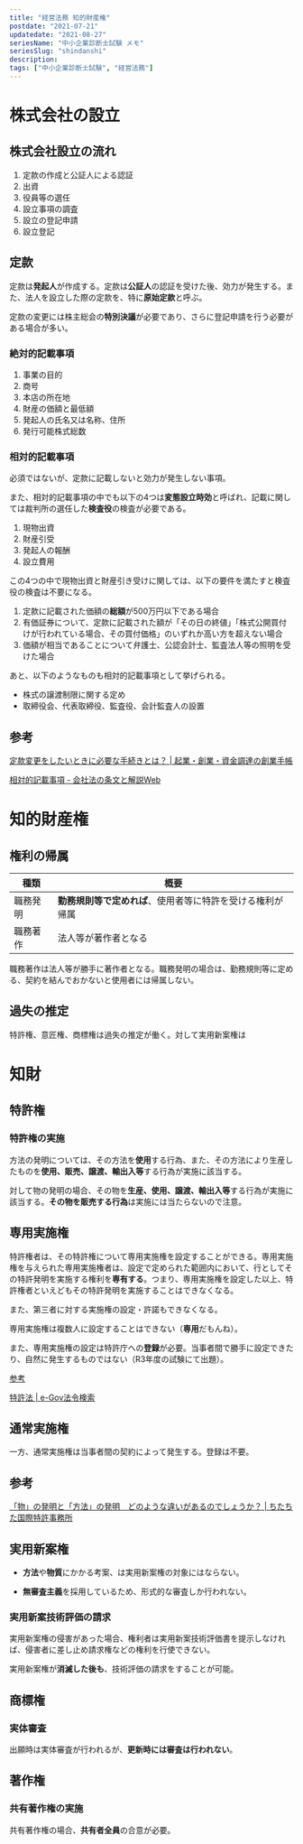 ```yaml
---
title: "経営法務 知的財産権"
postdate: "2021-07-21"
updatedate: "2021-08-27"
seriesName: "中小企業診断士試験 メモ"
seriesSlug: "shindanshi"
description: 
tags: ["中小企業診断士試験", "経営法務"]
---
```


# 株式会社の設立

## 株式会社設立の流れ

1. 定款の作成と公証人による認証
2. 出資
3. 役員等の選任
4. 設立事項の調査
5. 設立の登記申請
6. 設立登記

## 定款

定款は**発起人**が作成する。定款は**公証人**の認証を受けた後、効力が発生する。また、法人を設立した際の定款を、特に**原始定款**と呼ぶ。

定款の変更には株主総会の**特別決議**が必要であり、さらに登記申請を行う必要がある場合が多い。

### 絶対的記載事項

1. 事業の目的
2. 商号
3. 本店の所在地
4. 財産の価額と最低額
5. 発起人の氏名又は名称、住所
6. 発行可能株式総数

### 相対的記載事項

必須ではないが、定款に記載しないと効力が発生しない事項。

また、相対的記載事項の中でも以下の4つは**変態設立時効**と呼ばれ、記載に関しては裁判所の選任した**検査役**の検査が必要である。

1. 現物出資
2. 財産引受
3. 発起人の報酬
4. 設立費用

この4つの中で現物出資と財産引き受けに関しては、以下の要件を満たすと検査役の検査は不要になる。

1. 定款に記載された価額の**総額**が500万円以下である場合
2. 有価証券について、定款に記載された額が「その日の終値」「株式公開買付けが行われている場合、その買付価格」のいずれか高い方を超えない場合
3. 価額が相当であることについて弁護士、公認会計士、監査法人等の照明を受けた場合

あと、以下のようなものも相対的記載事項として挙げられる。

- 株式の譲渡制限に関する定め
- 取締役会、代表取締役、監査役、会計監査人の設置

## 参考

[定款変更をしたいときに必要な手続きとは？ | 起業・創業・資金調達の創業手帳](https://sogyotecho.jp/articles-of-incorporation/)

[相対的記載事項 - 会社法の条文と解説Web](http://home.lifeplan-japan.net/index.php?%E7%9B%B8%E5%AF%BE%E7%9A%84%E8%A8%98%E8%BC%89%E4%BA%8B%E9%A0%85)

# 知的財産権

## 権利の帰属

|種類|概要|
|------|-----|
|職務発明|**勤務規則等で定めれば**、使用者等に特許を受ける権利が帰属|
|職務著作|法人等が著作者となる|

職務著作は法人等が勝手に著作者となる。職務発明の場合は、勤務規則等に定める、契約を結んでおかないと使用者には帰属しない。

## 過失の推定

特許権、意匠権、商標権は過失の推定が働く。対して実用新案権は

# 知財

## 特許権

### 特許権の実施

方法の発明については、その方法を**使用**する行為、また、その方法により生産したものを**使用、販売、譲渡、輸出入等**する行為が実施に該当する。

対して物の発明の場合、その物を**生産、使用、譲渡、輸出入等**する行為が実施に該当する。**その物を販売する行為**は実施には当たらないので注意。

## 専用実施権

特許権者は、その特許権について専用実施権を設定することができる。専用実施権を与えられた専用実施権者は、設定で定められた範囲内において、行としてその特許発明を実施する権利を**専有する**。つまり、専用実施権を設定した以上、特許権者といえどもその特許発明を実施することはできなくなる。

また、第三者に対する実施権の設定・許諾もできなくなる。

専用実施権は複数人に設定することはできない（**専用**だもんね）。

また、専用実施権の設定は特許庁への**登録**が必要。当事者間で勝手に設定できたり、自然に発生するものではない（R3年度の試験にて出題）。

[参考](https://elaws.e-gov.go.jp/document?lawid=334AC0000000121)

[特許法 | e-Gov法令検索](https://innoventier.com/archives/2019/11/9304)

## 通常実施権

一方、通常実施権は当事者間の契約によって発生する。登録は不要。

## 参考

[「物」の発明と「方法」の発明　どのような違いがあるのでしょうか？ | ちたちた国際特許事務所](https://cita2ip.com/qa2104/)

## 実用新案権

- **方法**や**物質**にかかる考案、は実用新案権の対象にはならない。

- **無審査主義**を採用しているため、形式的な審査しか行われない。

### 実用新案技術評価の請求

実用新案権の侵害があった場合、権利者は実用新案技術評価書を提示しなければ、侵害者に差し止め請求権などの権利を行使できない。

実用新案権が**消滅した後も**、技術評価の請求をすることが可能。

## 商標権
### 実体審査

出願時は実体審査が行われるが、**更新時には審査は行われない**。

## 著作権

### 共有著作権の実施

共有著作権の場合、**共有者全員**の合意が必要。